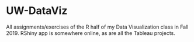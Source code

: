 # UW-DataViz
All assignments/exercises of the R half of my Data Visualization class in Fall 2019.
RShiny app is somewhere online, as are all the Tableau projects.
